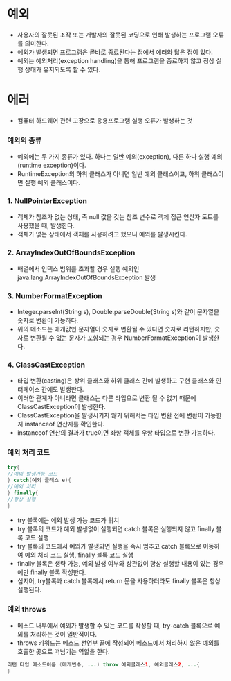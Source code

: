 
# 예외

* 사용자의 잘못된 조작 또는 개발자의 잘못된 코딩으로 인해 발생하는 프로그램 오류를 의미한다.
* 예외가 발생되면 프로그램은 곧바로 종료된다는 점에서 에러와 닮은 점이 있다. 
* 예외는 예외처리(exception handling)을 통해 프로그램을 종료하지 않고 정상 실행 상태가 유지되도록 할 수 있다.


# 에러

* 컴퓨터 하드웨어 관련 고장으로 응용프로그램 실행 오류가 발생하는 것

### 예외의 종류

* 예외에는 두 가지 종류가 있다. 하나는 일반 예외(exception), 다른 하나 실행 예외(runtime exception)이다.
* RuntimeException의 하위 클래스가 아니면 일반 예외 클래스이고, 하위 클래스이면 실행 예외 클래스이다.

### 1. NullPointerException

* 객체가 참조가 없는 상태, 즉 null 값을 갖는 참조 변수로 객체 접근 연산자 도트를 사용했을 때, 발생한다.
* 객체가 없는 상태에서 객체를 사용하려고 했으니 예외를 발생시킨다.

### 2. ArrayIndexOutOfBoundsException

* 배열에서 인덱스 범위를 초과할 경우 실행 예외인 java.lang.ArrayIndexOutOfBoundsException 발생

### 3. NumberFormatException

* Integer.parseInt(String s), Double.parseDouble(String s)와 같이 문자열을 숫자로 변환이 가능하다.
* 위의 메소드는 매개값인 문자열이 숫자로 변환될 수 있다면 숫자로 리턴하지만, 숫자로 변환될 수 없는 문자가 포함되는 경우 NumberFormatException이 발생한다.

### 4. ClassCastException

* 타입 변환(casting)은 상위 클래스와 하위 클래스 간에 발생하고 구현 클래스와 인터페이스 간에도 발생한다.
* 이러한 관계가 아니라면 클래스는 다른 타입으로 변환 될 수 없기 때문에 ClassCastException이 발생한다.
* ClassCastException을 발생시키지 않기 위해서는 타입 변환 전에 변환이 가능한지 instanceof 연산자를 확인한다.
* instanceof 연산의 결과가 true이면 좌항 객체를 우항 타입으로 변환 가능하다.

### 예외 처리 코드

```java
try{
//예외 발생가능 코드
} catch(예외 클래스 e){
//예외 처리
} finally{
//항상 실행
}
```

* try 블록에는 예외 발생 가능 코드가 위치
* try 블록의 코드가 예외 발생없이 실행되면 catch 블록은 실행되지 않고 finally 블록 코드 실행
* try 블록의 코드에서 예외가 발생되면 실행을 즉시 멈추고 catch 블록으로 이동하여 예외 처리 코드 실행, finally 블록 코드 실행
* finally 블록은 생략 가능, 예외 발생 여부와 상관없이 항상 실행할 내용이 있는 경우에만 finally 블록 작성한다.
* 심지어, try블록과 catch 블록에서 return 문을 사용하더라도 finally 블록은 항상 실행된다.

### 예외 throws

* 메소드 내부에서 예외가 발생할 수 있는 코드를 작성할 때, try-catch 블록으로 예외를 처리하는 것이 일반적이다.
* throws 키워드는 메소드 선언부 끝에 작성되어 메소드에서 처리하지 않은 예외를 호출한 곳으로 떠넘기는 역할을 한다.

```java
리턴 타입 메소드이름 (매개변수, ...) throw 예외클래스1, 예외클래스2, ...{
}
```
